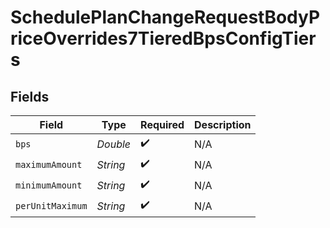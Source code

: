 # SchedulePlanChangeRequestBodyPriceOverrides7TieredBpsConfigTiers


## Fields

| Field              | Type               | Required           | Description        |
| ------------------ | ------------------ | ------------------ | ------------------ |
| `bps`              | *Double*           | :heavy_check_mark: | N/A                |
| `maximumAmount`    | *String*           | :heavy_check_mark: | N/A                |
| `minimumAmount`    | *String*           | :heavy_check_mark: | N/A                |
| `perUnitMaximum`   | *String*           | :heavy_check_mark: | N/A                |